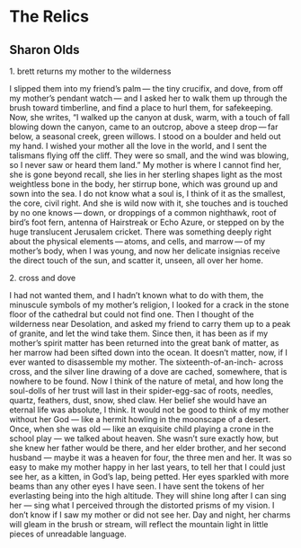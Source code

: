 # The Relics
## Sharon Olds
1\. brett returns my mother to the wilderness

I slipped them into my friend’s palm —
the tiny crucifix, and dove,
from off my mother’s pendant watch —
and I asked her to walk them up through the brush
toward timberline, and find a place
to hurl them, for safekeeping. Now,
she writes, “I walked up the canyon at dusk,
warm, with a touch of fall blowing down the canyon,
came to an outcrop, above a steep
drop — far below, a seasonal
creek, green willows. I stood on a boulder
and held out my hand. I wished your mother all the
love in the world, and I sent the talismans
flying off the cliff. They were so small,
and the wind was blowing, so I never saw or
heard them land.” My mother is where
I cannot find her, she is gone beyond
recall, she lies in her sterling shapes
light as the most weightless bone in the body, her
stirrup bone, which was ground up
and sown into the sea. I do not know
what a soul is, I think of it
as the smallest, the core, civil right. And she
is wild now with it, she touches and is
touched by no one knows — down, or
droppings of a common nighthawk,
root of bird’s foot fern, antenna of
Hairstreak or Echo Azure, or stepped on by the
huge translucent Jerusalem cricket. There was
something deeply right about
the physical elements — atoms, and cells,
and marrow — of my mother’s body,
when I was young, and now her delicate
insignias receive the direct
touch of the sun, and scatter it,
unseen, all over her home.


2\. cross and dove


I had not wanted them, and I hadn’t known
what to do with them, the minuscule
symbols of my mother’s religion,
I looked for a crack in the stone floor of the
cathedral but could not find one. Then I thought
of the wilderness near Desolation,
and asked my friend to carry them up
to a peak of granite, and let the wind take them. Since
then, it has been as if my mother’s
spirit matter has been returned
into the great bank of matter,
as her marrow had been sifted down into
the ocean. It doesn’t matter, now, if I
ever wanted to disassemble
my mother. The sixteenth-of-an-inch-
across cross, and the silver line drawing
of a dove are cached, somewhere, that is nowhere
to be found. Now I think of the nature of metal, and how
long the soul-dolls of her trust will last in their
spider-egg-sac of roots, needles,
quartz, feathers, dust, snow, shed
claw. Her belief she would have an eternal
life was absolute, I think.
It would not be good to think of my mother
without her God — like a hermit howling in the
moonscape of a desert. Once, when she was old — like an
exquisite child playing a crone
in the school play — we talked about heaven.
She wasn’t sure exactly how, but she
knew her father would be there, and her elder
brother, and her second husband —
maybe it was a heaven for four,
the three men and her. It was so
easy to make my mother happy
in her last years, to tell her that I
could just see her, as a kitten, in God’s
lap, being petted. Her eyes sparkled with more
beams than any other eyes I have seen.
I have sent the tokens of her everlasting being
into the high altitude.
They will shine long after I can sing her — sing what I
perceived through the distorted prisms of my vision.
I don’t know if I saw my mother
or did not see her. Day and night,
her charms will gleam in the brush or stream, will
reflect the mountain light in little
pieces of unreadable language.